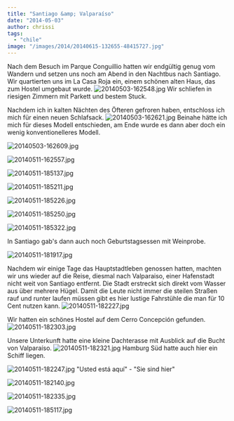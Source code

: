 ```yaml
---
title: "Santiago &amp; Valparaíso"
date: "2014-05-03"
author: chrissi
tags: 
  - "chile"
image: "/images/2014/20140615-132655-48415727.jpg"
---
```


Nach dem Besuch im Parque Conguillio hatten wir endgültig genug vom Wandern und setzen uns noch am Abend in den Nachtbus nach Santiago. Wir quartierten uns im La Casa Roja ein, einem schönen alten Haus, das zum Hostel umgebaut wurde. ![20140503-162548.jpg](/images/2014/20140503-162548.jpg) Wir schliefen in riesigen Zimmern mit Parkett und bestem Stuck.

Nachdem ich in kalten Nächten des Öfteren gefroren haben, entschloss ich mich für einen neuen Schlafsack. ![20140503-162621.jpg](/images/2014/20140503-162621.jpg) Beinahe hätte ich mich für dieses Modell entschieden, am Ende wurde es dann aber doch ein wenig konventionelleres Modell.

![20140503-162609.jpg](/images/2014/20140503-162609.jpg)

![20140511-162557.jpg](/images/2014/20140511-162557.jpg)

![20140511-185137.jpg](/images/2014/20140511-185137.jpg)

![20140511-185211.jpg](/images/2014/20140511-185211.jpg)

![20140511-185226.jpg](/images/2014/20140511-185226.jpg)

![20140511-185250.jpg](/images/2014/20140511-185250.jpg)

![20140511-185322.jpg](/images/2014/20140511-185322.jpg)

In Santiago gab's dann auch noch Geburtstagsessen mit Weinprobe.

![20140511-181917.jpg](/images/2014/20140511-181917.jpg)

Nachdem wir einige Tage das Hauptstadtleben genossen hatten, machten wir uns wieder auf die Reise, diesmal nach Valparaiso, einer Hafenstadt nicht weit von Santiago entfernt. Die Stadt erstreckt sich direkt vom Wasser aus über mehrere Hügel. Damit die Leute nicht immer die steilen Straßen rauf und runter laufen müssen gibt es hier lustige Fahrstühle die man für 10 Cent nutzen kann. ![20140511-182227.jpg](/images/2014/20140511-182227.jpg)

Wir hatten ein schönes Hostel auf dem Cerro Concepción gefunden. ![20140511-182303.jpg](/images/2014/20140511-182303.jpg)

Unsere Unterkunft hatte eine kleine Dachterasse mit Ausblick auf die Bucht von Valparaíso. ![20140511-182321.jpg](/images/2014/20140511-182321.jpg) Hamburg Süd hatte auch hier ein Schiff liegen.

![20140511-182247.jpg](/images/2014/20140511-182247.jpg) "Usted está aquí" - "Sie sind hier"

![20140511-182140.jpg](/images/2014/20140511-182140.jpg)

![20140511-182335.jpg](/images/2014/20140511-182335.jpg)

![20140511-185117.jpg](/images/2014/20140511-185117.jpg)
